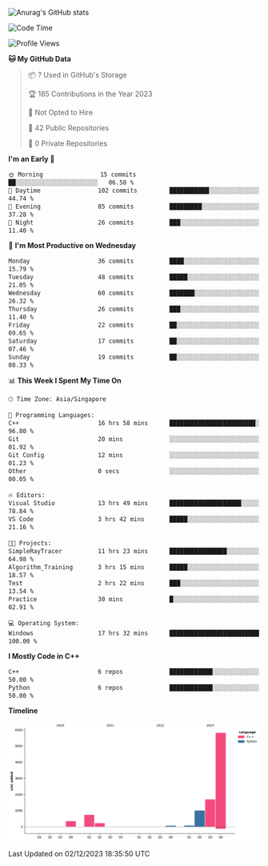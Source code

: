 ![Anurag's GitHub stats](https://github-readme-stats.vercel.app/api?username=OnePointFive99&show_icons=true&theme=transparent)

<!--START_SECTION:waka-->
![Code Time](http://img.shields.io/badge/Code%20Time-42%20hrs%2024%20mins-blue)

![Profile Views](http://img.shields.io/badge/Profile%20Views-0-blue)

**🐱 My GitHub Data** 

> 📦 ? Used in GitHub's Storage 
 > 
> 🏆 185 Contributions in the Year 2023
 > 
> 🚫 Not Opted to Hire
 > 
> 📜 42 Public Repositories 
 > 
> 🔑 0 Private Repositories 
 > 
**I'm an Early 🐤** 

```text
🌞 Morning                15 commits          ██░░░░░░░░░░░░░░░░░░░░░░░   06.58 % 
🌆 Daytime                102 commits         ███████████░░░░░░░░░░░░░░   44.74 % 
🌃 Evening                85 commits          █████████░░░░░░░░░░░░░░░░   37.28 % 
🌙 Night                  26 commits          ███░░░░░░░░░░░░░░░░░░░░░░   11.40 % 
```
📅 **I'm Most Productive on Wednesday** 

```text
Monday                   36 commits          ████░░░░░░░░░░░░░░░░░░░░░   15.79 % 
Tuesday                  48 commits          █████░░░░░░░░░░░░░░░░░░░░   21.05 % 
Wednesday                60 commits          ███████░░░░░░░░░░░░░░░░░░   26.32 % 
Thursday                 26 commits          ███░░░░░░░░░░░░░░░░░░░░░░   11.40 % 
Friday                   22 commits          ██░░░░░░░░░░░░░░░░░░░░░░░   09.65 % 
Saturday                 17 commits          ██░░░░░░░░░░░░░░░░░░░░░░░   07.46 % 
Sunday                   19 commits          ██░░░░░░░░░░░░░░░░░░░░░░░   08.33 % 
```


📊 **This Week I Spent My Time On** 

```text
🕑︎ Time Zone: Asia/Singapore

💬 Programming Languages: 
C++                      16 hrs 58 mins      ████████████████████████░   96.80 % 
Git                      20 mins             ░░░░░░░░░░░░░░░░░░░░░░░░░   01.92 % 
Git Config               12 mins             ░░░░░░░░░░░░░░░░░░░░░░░░░   01.23 % 
Other                    0 secs              ░░░░░░░░░░░░░░░░░░░░░░░░░   00.05 % 

🔥 Editors: 
Visual Studio            13 hrs 49 mins      ████████████████████░░░░░   78.84 % 
VS Code                  3 hrs 42 mins       █████░░░░░░░░░░░░░░░░░░░░   21.16 % 

🐱‍💻 Projects: 
SimpleRayTracer          11 hrs 23 mins      ████████████████░░░░░░░░░   64.98 % 
Algorithm_Training       3 hrs 15 mins       █████░░░░░░░░░░░░░░░░░░░░   18.57 % 
Test                     2 hrs 22 mins       ███░░░░░░░░░░░░░░░░░░░░░░   13.54 % 
Practice                 30 mins             █░░░░░░░░░░░░░░░░░░░░░░░░   02.91 % 

💻 Operating System: 
Windows                  17 hrs 32 mins      █████████████████████████   100.00 % 
```

**I Mostly Code in C++** 

```text
C++                      6 repos             ████████████░░░░░░░░░░░░░   50.00 % 
Python                   6 repos             ████████████░░░░░░░░░░░░░   50.00 % 
```



**Timeline**

![Lines of Code chart](https://raw.githubusercontent.com/OnePointFive99/OnePointFive99/main/assets/bar_graph.png)


 Last Updated on 02/12/2023 18:35:50 UTC
<!--END_SECTION:waka-->

  
